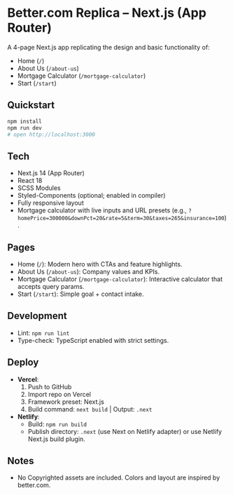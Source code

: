 # Better.com Replica – Next.js (App Router)

A 4-page Next.js app replicating the design and basic functionality of:
- Home (`/`)
- About Us (`/about-us`)
- Mortgage Calculator (`/mortgage-calculator`)
- Start (`/start`)

## Quickstart

```bash
npm install
npm run dev
# open http://localhost:3000
```

## Tech
- Next.js 14 (App Router)
- React 18
- SCSS Modules
- Styled-Components (optional; enabled in compiler)
- Fully responsive layout
- Mortgage calculator with live inputs and URL presets (e.g., `?homePrice=300000&downPct=20&rate=5&term=30&taxes=265&insurance=100`).

## Pages
- Home (`/`): Modern hero with CTAs and feature highlights.
- About Us (`/about-us`): Company values and KPIs.
- Mortgage Calculator (`/mortgage-calculator`): Interactive calculator that accepts query params.
- Start (`/start`): Simple goal + contact intake.

## Development
- Lint: `npm run lint`
- Type-check: TypeScript enabled with strict settings.

## Deploy
- **Vercel**:
  1. Push to GitHub
  2. Import repo on Vercel
  3. Framework preset: Next.js
  4. Build command: `next build` | Output: `.next`
- **Netlify**:
  - Build: `npm run build`
  - Publish directory: `.next` (use Next on Netlify adapter) or use Netlify Next.js build plugin.

## Notes
- No Copyrighted assets are included. Colors and layout are inspired by better.com.

